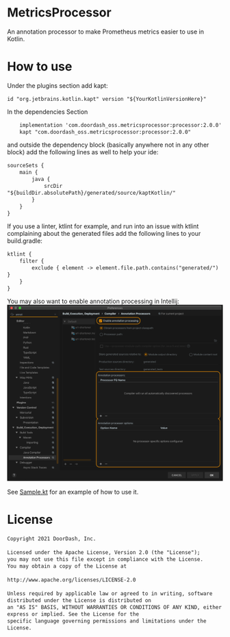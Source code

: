 # MetricsProcessor
An annotation processor to make Prometheus metrics easier to use in Kotlin.

# How to use
Under the plugins section add kapt:
```
id "org.jetbrains.kotlin.kapt" version "${YourKotlinVersionHere}"
```

In the dependencies Section
```
    implementation 'com.doordash_oss.metricsprocessor:processor:2.0.0'
    kapt "com.doordash_oss.metricsprocessor:processor:2.0.0"
```

and outside the dependency block (basically anywhere not in any other block) add the following lines as well to help your ide:
```
sourceSets {
    main {
        java {
            srcDir "${buildDir.absolutePath}/generated/source/kaptKotlin/"
        }
    }
}
```

If you use a linter, ktlint for example, and run into an issue with ktlint complaining about the generated files add the following lines to your build.gradle:
```
ktlint {
    filter {
        exclude { element -> element.file.path.contains("generated/") }
    }
}
```

You may also want to enable annotation processing in Intellij:
![Intellij Screenshot](intellij.png)

See [Sample.kt](sample/src/main/kotlin/com/doordash_oss/metricsprocessor/Sample.kt) for an example of how to use it.

# License
```
Copyright 2021 DoorDash, Inc.

Licensed under the Apache License, Version 2.0 (the "License");
you may not use this file except in compliance with the License.
You may obtain a copy of the License at

http://www.apache.org/licenses/LICENSE-2.0

Unless required by applicable law or agreed to in writing, software distributed under the License is distributed on
an "AS IS" BASIS, WITHOUT WARRANTIES OR CONDITIONS OF ANY KIND, either express or implied. See the License for the
specific language governing permissions and limitations under the License.
```
